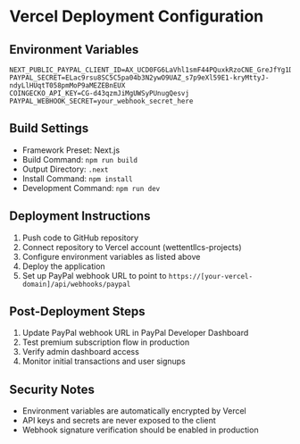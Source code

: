 # Vercel Deployment Configuration

## Environment Variables
```
NEXT_PUBLIC_PAYPAL_CLIENT_ID=AX_UCD0FG6LaVhl1smF44PQuxkRzoCNE_GreJfYg1DHycaE_IDKHrCJEhfcDWlK5sdVX44E8yBWnFns5
PAYPAL_SECRET=ELac9rsu8SC5C5pa04b3N2ywO9UAZ_s7p9eXl59E1-kryMttyJ-ndyLlHUqtT058pmMoP9aMEZEBnEUX
COINGECKO_API_KEY=CG-d43qzmJiMgUWSyPUnugQesvj
PAYPAL_WEBHOOK_SECRET=your_webhook_secret_here
```

## Build Settings
- Framework Preset: Next.js
- Build Command: `npm run build`
- Output Directory: `.next`
- Install Command: `npm install`
- Development Command: `npm run dev`

## Deployment Instructions
1. Push code to GitHub repository
2. Connect repository to Vercel account (wettentllcs-projects)
3. Configure environment variables as listed above
4. Deploy the application
5. Set up PayPal webhook URL to point to `https://[your-vercel-domain]/api/webhooks/paypal`

## Post-Deployment Steps
1. Update PayPal webhook URL in PayPal Developer Dashboard
2. Test premium subscription flow in production
3. Verify admin dashboard access
4. Monitor initial transactions and user signups

## Security Notes
- Environment variables are automatically encrypted by Vercel
- API keys and secrets are never exposed to the client
- Webhook signature verification should be enabled in production

